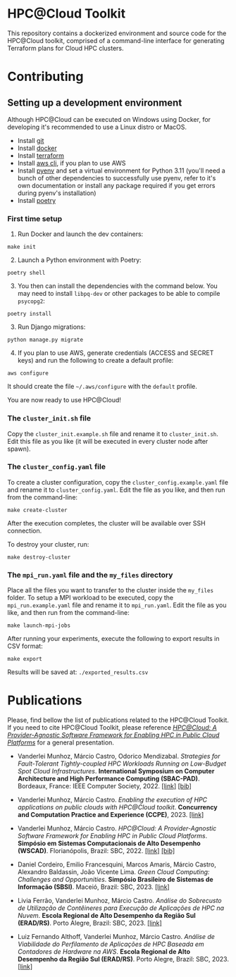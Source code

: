 # HPC@Cloud Toolkit

This repository contains a dockerized environment and source code for the
HPC@Cloud toolkit, comprised of a command-line interface for generating
Terraform plans for Cloud HPC clusters.

# Contributing

## Setting up a development environment

Although HPC@Cloud can be executed on Windows using Docker, for developing it's
recommended to use a Linux distro or MacOS.

- Install [git](https://git-scm.com/)
- Install [docker](https://www.docker.com/)
- Install [terraform](https://developer.hashicorp.com/terraform/install?product_intent=terraform)
- Install [aws cli](https://docs.aws.amazon.com/cli/latest/userguide/getting-started-install.html), if you plan to use AWS
- Install [pyenv](https://github.com/pyenv/pyenv#installation) and set a virtual environment
  for Python 3.11 (you'll need a bunch of other dependencies to successfully use pyenv, refer to it's own documentation or install any package required if you get errors during pyenv's installation)
- Install [poetry](https://python-poetry.org/)

### First time setup

1. Run Docker and launch the dev containers:

```shell
make init
```

2. Launch a Python environment with Poetry:

```shell
poetry shell
```

3. You then can install the dependencies with the command below. You may need to install `libpq-dev` or other packages to be able to compile `psycopg2`:

```shell
poetry install
```

3. Run Django migrations:

```shell
python manage.py migrate
```

4. If you plan to use AWS, generate credentials (ACCESS and SECRET keys) and run the following to create a default profile:

```shell
aws configure
```

It should create the file `~/.aws/configure` with the `default` profile.

You are now ready to use HPC@Cloud!

### The `cluster_init.sh` file

Copy the `cluster_init.example.sh` file and rename it to `cluster_init.sh`. Edit
this file as you like (it will be executed in every cluster node after spawn).

### The `cluster_config.yaml` file

To create a cluster configuration, copy the `cluster_config.example.yaml` file
and rename it to `cluster_config.yaml`. Edit the file as you like, and then run
from the command-line:

```shell
make create-cluster
```

After the execution completes, the cluster will be available over SSH
connection.

To destroy your cluster, run:

```shell
make destroy-cluster
```

### The `mpi_run.yaml` file and the `my_files` directory

Place all the files you want to transfer to the cluster inside the `my_files` folder.
To setup a MPI workload to be executed, copy the `mpi_run.example.yaml` file
and rename it to `mpi_run.yaml`. Edit the file as you like, and then run
from the command-line:

```shell
make launch-mpi-jobs
```

After running your experiments, execute the following to export results in CSV format:

```shell
make export
```

Results will be saved at: `./exported_results.csv`


# Publications

Please, find bellow the list of publications related to the HPC@Cloud Toolkit. If you need to cite HPC@Cloud Toolkit, please reference [*HPC@Cloud: A Provider-Agnostic Software Framework for Enabling HPC in Public Cloud Platforms*](https://doi.org/10.5753/wscad.2022.226528) for a general presentation.

- Vanderlei Munhoz, Márcio Castro, Odorico Mendizabal. *Strategies for Fault-Tolerant Tightly-coupled HPC Workloads Running on Low-Budget Spot Cloud Infrastructures*. **International Symposium on Computer Architecture and High Performance Computing (SBAC-PAD)**. Bordeaux, France: IEEE Computer Society, 2022. [[link]](https://doi.org/10.1109/SBAC-PAD55451.2022.00037) [[bib]](http://www.inf.ufsc.br/~marcio.castro/bibs/2022_sbacpad.bib)

- Vanderlei Munhoz, Márcio Castro. *Enabling the execution of HPC applications on public clouds with HPC@Cloud toolkit*. **Concurrency and Computation Practice and Experience (CCPE)**, 2023. [[link]](https://doi.org/10.1002/cpe.7976)

- Vanderlei Munhoz, Márcio Castro. *HPC@Cloud: A Provider-Agnostic Software Framework for Enabling HPC in Public Cloud Platforms*. **Simpósio em Sistemas Computacionais de Alto Desempenho (WSCAD)**. Florianópolis, Brazil: SBC, 2022. [[link]](https://doi.org/10.5753/wscad.2022.226528) [[bib]](http://www.inf.ufsc.br/~marcio.castro/bibs/2022_wscad.bib)

- Daniel Cordeiro, Emilio Francesquini, Marcos Amaris, Márcio Castro, Alexandro Baldassin, João Vicente Lima. *Green Cloud Computing: Challenges and Opportunities*. **Simpósio Brasileiro de Sistemas de Informação (SBSI)**. Maceió, Brazil: SBC, 2023. [[link]](http://dx.doi.org/10.5753/sbsi_estendido.2023.229291)

- Livia Ferrão, Vanderlei Munhoz, Márcio Castro. *Análise do Sobrecusto de Utilização de Contêineres para Execução de Aplicações de HPC na Nuvem*. **Escola Regional de Alto Desempenho da Região Sul (ERAD/RS)**. Porto Alegre, Brazil: SBC, 2023. [[link]](http://dx.doi.org/10.5753/eradrs.2023.229787)

- Luiz Fernando Althoff, Vanderlei Munhoz, Márcio Castro. *Análise de Viabilidade do Perfilamento de Aplicações de HPC Baseada em Contadores de Hardware na AWS*. **Escola Regional de Alto Desempenho da Região Sul (ERAD/RS)**. Porto Alegre, Brazil: SBC, 2023. [[link]](http://dx.doi.org/10.5753/eradrs.2023.230088)
